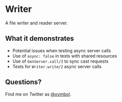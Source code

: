 # Writer

A file writer and reader server.

## What it demonstrates

- Potential issues when testing async server calls
- Use of `async: false` in tests with shared resources
- Use of `GenServer.call/3` to sync cast requests
- Tests for `Writer.write/2` async server calls

## Questions?

Find me on Twitter as [@xymbol](https://twitter.com/xymbol).
